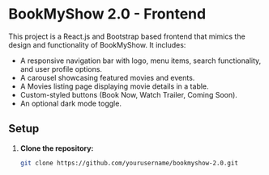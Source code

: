 # BookMyShow 2.0 - Frontend

This project is a React.js and Bootstrap based frontend that mimics the design and functionality of BookMyShow. It includes:

- A responsive navigation bar with logo, menu items, search functionality, and user profile options.
- A carousel showcasing featured movies and events.
- A Movies listing page displaying movie details in a table.
- Custom-styled buttons (Book Now, Watch Trailer, Coming Soon).
- An optional dark mode toggle.

## Setup

1. **Clone the repository:**
   ```sh
   git clone https://github.com/yourusername/bookmyshow-2.0.git
